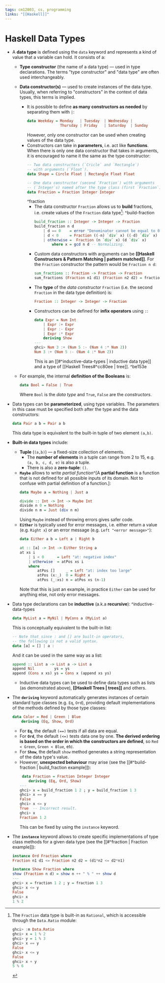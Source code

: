 ```yaml
---
tags: cm12003, cs, programming
links: "[[Haskell]]"
---
```

# Haskell Data Types
- A **data type** is defined using the `data` keyword and represents a kind of value that a variable can hold. It consists of a:
    - **Type constructor** (the name of a data type) — used in type declarations. The terms "type constructor" and "data type" are often used interchangeably.
    - **Data constructor(s)** — used to create instances of the data type. Usually, when referring to "constructors" in the context of data types, this terms is implied.
        - It is possible to define **as many constructors as needed** by separating them with `|`:
            ```haskell
            data Weekday = Monday   | Tuesday  | Wednesday |
                           Thursday | Friday   | Saturday  | Sunday
            ```
            However, only one constructor can be used when creating values of the data type.
        - Constructors can take in **parameters**, i.e. act like **functions**. When there is only one data constructor that takes in arguments, it is encouraged to name it the same as the type constructor:
            ```haskell
            -- Two data constructors (`Cricle` and `Rectangle`) 
            -- with arguments (`Float`).
            data Shape = Circle Float | Rectangle Float Float

            -- One data constructor (second `Fraction`) with arguments 
            -- (`Integer`s) named after the type class (first `Fraction`).
            data Fraction = Fraction Integer Integer
            ```
            ^fraction
            - The data constructor `Fraction` allows us to **build** fractions, i.e. create values of the `Fraction` data type[^rational]:
                ^build-fraction
                ```haskell
                build_fraction :: Integer -> Integer -> Fraction
                build_fraction n d 
                    | d == 0    = error "Denominator cannot be equal to 0."
                    | d < 0     = Fraction ((-n) `div` x) ((-d) `div` x)
                    | otherwise =  Fraction (n `div` x) (d `div` x)
                        where x = gcd n d -- Normalizing.
                ```
            - Custom data constructors with arguments can be **[[Haskell Constructors & Pattern Matching | pattern matched]]**. For the `Fraction` constructor the pattern would be `Fraction n d`:
                ```haskell
                sum_fractions :: Fraction -> Fraction -> Fraction
                sum_fractions (Fraction n1 d1) (Fraction n2 d2) = fraction (n1*n2 + n2*d1) (d1*d2)
                ```
            - The **type** of the *data constructor* `Fraction` (i.e. the second `Fraction` in the data type definition) is:
                ```haskell
                Fraction :: Integer -> Integer -> Fraction
                ```
            - Constructors can be defined for **infix operators** using `:`:
                ```haskell
                data Expr = Num Int
                    | Expr :+ Expr
                    | Expr :- Expr
                    | Expr :* Expr
                    deriving Show
                ---
                ghci> Num 3 :+ (Num 5 :- (Num 4 :* Num 2)) 
                Num 3 :+ (Num 5 :- (Num 4 :* Num 2))
                ```
                This is an [[#^inductive-data-types | inductive data type]] and a type of [[Haskell Trees#^cc80ee | tree]]. ^be153e

    - For example, the internal **definition of the Booleans** is:
        ```haskell
        data Bool = False | True
        ```
        Where `Bool` is the *data type* and `True`, `False` are the *constructors*.

- Data types can be **parameterized**, using type variables. The parameters in this case must be specified both after the type and the data constructors:
    ```haskell
    data Pair a b = Pair a b
    ```
    This data type is equivalent to the built-in tuple of two element `(a,b)`.

- **Built-in data types** include:
    - **Tuple** (`(a,b)`) — a fixed-size collection of elements.
        - The **number of elements** in a tuple can range from 2 to 15, e.g. `(a, b, c, d, e)` is also a tuple.
        - There is also a **zero-tuple**: `()`.
    - **`Maybe`** allows to write *partial function*^[A **partial function** is a function that is not defined for all possible inputs of its domain. Not to confuse with partial definition of a function.]:
        ```haskell
        data Maybe a = Nothing | Just a

        divide :: Int -> Int -> Maybe Int
        divide n 0 = Nothing
        divide n m = Just (div n m)
        ```
        Using `Maybe` instead of throwing errors gives safer code.
    - **`Either`** is typically used for error messages, i.e. either return a value (e.g. `Right x`) or an error message (e.g. `Left "<error message>"`):
        ```haskell
        data Either a b = Left a | Right b

        at :: [a] -> Int -> Either String a
        at xs i 
            | i < 0      = Left "at: negative index"
            | otherwise  = atPos xs i
            where
                atPos []     _ = Left "at: index too large"
                atPos (x:_)  0 = Right x
                atPos (_:xs) n = atPos xs (n-1)
        ```
        Note that this is just an example, in practice `Either` can be used for anything else, not only error messages.

- Data type declarations can be **inductive** (a.k.a **recursive**):
    ^inductive-data-types
    ```haskell
    data MyList a = MyNil | MyCons a (MyList a)
    ```
    This is conceptually equivalent to the built-in list:
    ```haskell
    -- Note that since : and [] are built-in operators, 
    -- the following is not a valid syntax.
    data [a] = [] | a :
    ```
    And it can be used in the same way as a list:
    ```haskell
    append :: List a -> List a -> List a
    append Nil         ys = ys
    append (Cons x xs) ys = Cons x (append xs ys)
    ```
    - Inductive data types can be used to define data types such as lists (as demonstrated above), **[[Haskell Trees | trees]]** and others.

- The **`deriving`** keyword automatically generates instances of certain standard type classes (e.g. `Eq`, `Ord`), providing default implementations of the methods defined by those type classes:
    ```haskell
    data Color = Red | Green | Blue 
        deriving (Eq, Show, Ord)
    ```
    - For **`Eq`**, the default `(==)` tests if all data are equal.
    - For **`Ord`**, the default `(<=)` tests data one by one. **The derived ordering is based on the order in which the constructors are defined**, so `Red < Green`, `Green < Blue`, etc.
    - For **`Show`**, the default `show` method generates a string representation of the data type's value.
    - However, **unexpected behaviour** may arise (see the [[#^build-fraction | build_fraction example]]):
        ```haskell
         data Fraction = Fraction Integer Integer
            deriving (Eq, Ord, Show)
        ---
        ghci> x = build_fraction 1 2 ; y = build_fraction 1 3
        ghci> x == y
        False
        ghci> x <= y
        True  -- Incorrect result.        
        ghci> x
        Fraction 1 2
        ```
        This can be fixed by using the `instance` keyword.

- The **`instance`** keyword allows to create specific implementations of type class methods for a given data type (see the [[#^fraction | Fraction example]]):
    ```haskell
    instance Ord Fraction where
    Fraction n1 d1 <= Fraction n2 d2 = (d1*n2 <= d2*n1)

    instance Show Fraction where
    show (Fraction n d) = show n ++ " % " ++ show d
    ---
    ghci> x = fraction 1 2 ; y = fraction 1 3
    ghci> x <= y
    False
    ghci> x
    1 % 2
    ```

[^rational]: The `Fraction` data type is built-in as `Rational`, which is accessible through the `Data.Ratio` module:
    ```haskell
    ghci> :m Data.Ratio
    ghci> x = 1 % 2
    ghci> y = 1 % 3
    ghci> x == y
    False
    ghci> x <= y
    False
    ghci> x + y
    5 % 6
    ```
